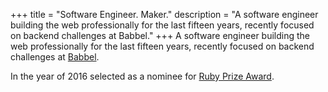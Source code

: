 +++
title = "Software Engineer. Maker."
description = "A software engineer building the web professionally for the last fifteen years, recently focused on backend challenges at Babbel."
+++
A software engineer building the web professionally for the last fifteen years,
recently focused on backend challenges at [Babbel](https://www.babbel.com/).

In the year of 2016 selected as a nominee for [Ruby Prize Award](http://www.ruby.or.jp/en/news/20160927.html).
